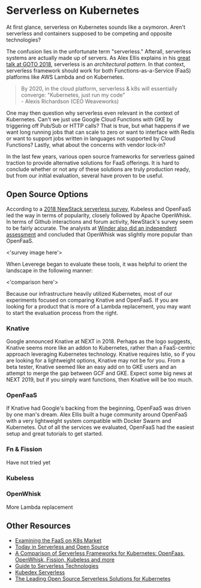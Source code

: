 # Serverless on Kubernetes
At first glance, serverless on Kubernetes sounds like a oxymoron. Aren't serverless and containers supposed to be competing and opposite technologies? 

The confusion lies in the unfortunate term "serverless." Afterall, serverless systems are actually made up of servers. As Alex Ellis explains in his [great talk at GOTO 2018](https://www.youtube.com/watch?v=yOpYYYRuDQ0), serverless is an *architectural pattern*. In that context, serverless framework should work for both Functions-as-a-Service (FaaS) platforms like AWS Lambda and on Kubernetes. 

> By 2020, in the cloud platform, serverless & k8s will essentially converge: "Kubernetes, just run my code" <br>
> \- Alexis Richardson (CEO Weaveworks)

One may then question why serverless even relevant in the context of Kubernetes. Can't we just use Google Cloud Functions with GKE by triggering off Pub/Sub or HTTP calls? That is true, but what happens if we want long running jobs that can scale to zero or want to interface with Redis or want to support jobs written in languages not supported by Cloud Functions? Lastly, what about the concerns with vendor lock-in? 

In the last few years, various open source frameworks for serverless gained traction to provide alternative solutions for FaaS offerings. It is hard to conclude whether or not any of these solutions are truly production ready, but from our initial evaluation, several have proven to be useful. 

## Open Source Options
According to a [2018 NewStack serverless survey](https://thenewstack.io/guide-to-serverless-technologies-free-ebook-on-the-new-stack/), Kubeless and OpenFaaS led the way in terms of popularity, closely followed by Apache OpenWhisk. In terms of Github interactions and forum activity, NewStack's survey seem to be fairly accurate. The analysts at [Winder also did an independent assessment](https://winderresearch.com/a-comparison-of-serverless-frameworks-for-kubernetes-openfaas-openwhisk-fission-kubeless-and-more/) and concluded that OpenWhisk was slightly more popular than OpenFaaS. 

<'survey image here'> 

When Leverege began to evaluate these tools, it was helpful to orient the landscape in the following manner: 

<'comparison here'>

Because our infrastructure heavily utilized Kubernetes, most of our experiments focused on comparing Knative and OpenFaaS. If you are looking for a product that is more of a Lambda replacement, you may want to start the evaluation process from the right. 

### Knative
Google announced Knative at NEXT in 2018. Perhaps as the logo suggests, Knative seems more like an addon to Kubernetes, rather than a FaaS-centric approach leveraging Kubernetes technology. Knative requires Istio, so if you are looking for a lightweight options, Knative may not be for you. From a beta tester, Knative seemed like an easy add on to GKE users and an attempt to merge the gap between GCF and GKE. Expect some big news at NEXT 2019, but if you simply want functions, then Knative will be too much. 

### OpenFaaS
If Knative had Google's backing from the beginning, OpenFaaS was driven by one man's dream. Alex Ellis built a huge community around OpenFaaS with a very lightweight system compatible with Docker Swarm and Kubernetes. Out of all the services we evaluated, OpenFaaS had the easiest setup and great tutorials to get started. 

### Fn & Fission
Have not tried yet

### Kubeless

### OpenWhisk 
More Lambda replacement 


## Other Resources
- [Examining the FaaS on K8s Market](https://blogs.cisco.com/cloud/examining-the-faas-on-k8s-market)
- [Today in Serverless and Open Source](https://hackernoon.com/serverless-and-open-source-where-do-we-stand-today-dff8aec67026)
- [A Comparison of Serverless Frameworks for Kubernetes: OpenFaas, OpenWhisk, Fission, Kubeless and more](https://winderresearch.com/a-comparison-of-serverless-frameworks-for-kubernetes-openfaas-openwhisk-fission-kubeless-and-more/)
- [Guide to Serverless Technologies](https://thenewstack.io/guide-to-serverless-technologies-free-ebook-on-the-new-stack/)
- [Kubedex Serverless](https://kubedex.com/serverless/)
- [The Leading Open Source Serverless Solutions for Kubernetes](https://gravitational.com/blog/serverless-on-kubernetes/)
